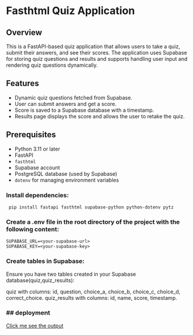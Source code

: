 # Fasthtml Quiz Application
## Overview

This is a FastAPI-based quiz application that allows users to take a quiz, submit their answers, and see their scores. The application uses Supabase for storing quiz questions and results and supports handling user input and rendering quiz questions dynamically.

## Features

- Dynamic quiz questions fetched from Supabase.
- User can submit answers and get a score.
- Score is saved to a Supabase database with a timestamp.
- Results page displays the score and allows the user to retake the quiz.

## Prerequisites

- Python 3.11 or later
- FastAPI
- `fasthtml`
- Supabase account
- PostgreSQL database (used by Supabase)
- `dotenv` for managing environment variables
  
### Install dependencies:
     pip install fastapi fasthtml supabase-python python-dotenv pytz

### Create a .env file in the root directory of the project with the following content:
    SUPABASE_URL=<your-supabase-url>
    SUPABASE_KEY=<your-supabase-key>
    
### Create tables in Supabase:

Ensure you have two tables created in your Supabase database(quiz,quiz_results):

quiz with columns: id, question, choice_a, choice_b, choice_c, choice_d, correct_choice.
quiz_results with columns: id, name, score, timestamp.

### ## deployment
[Click me see the output](https://fasthtml-quiz-29bf.vercel.app/)

